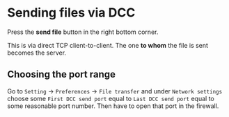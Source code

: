 Sending files via DCC
=====================

Press the __send file__ button in the right bottom corner.

This is via direct TCP client-to-client. The one __to whom__ the file is sent becomes the server.

Choosing the port range
-----------------------

Go to `Setting` → `Preferences` → `File transfer` and under `Network settings` choose some
`First DCC send port` equal to `Last DCC send port` equal to some reasonable port number.
Then have to open that port in the firewall.
